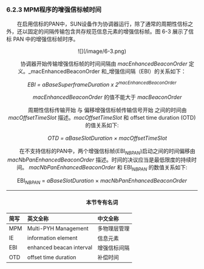 ### 6.2.3 MPM程序的增强信标帧时间

　　在启用信标的PAN中，SUN设备作为协调器运行，除了通常的周期性信标之外，还以固定的间隔传输包含共存规范信息元素的增强信标帧。图 6-3 展示了信标 PAN 中的增强信标帧时序。

<div align=center>![](/image/6-3.png)

　　协调器开始传输增强信标帧的时间间隔由 _macEnhancedBeaconOrder_ 定义。_macEnhancedBeaconOrder 和_增强信间隔（EBI）的关系如下：

_EBI = aBaseSuperframeDuration x 2<sup>macEnhancedBeaconOrder</sup>_

　　_macEnhancedBeaconOrder_ 的值不能大于 _macBeaconOrder_

　　周期性信标传输开始 与 偏移增强信标帧传输信号开始 之间的时间由 _macOffsetTimeSlot_ 描述。_macOffsetTimeSlot_ 和 offset time duration (OTD)的值关系如下:

　　_OTD = aBaseSlotDuration × macOffsetTimeSlot_

　　在不支持信标的PAN中，两个增强信标帧(EBI<sub>_NBPAN_</sub>)启动之间的时间偏移由  _macNbPanEnhancedBeaconOrder_ 描述。时间的决议应当是最低限度的持续时间。 _macNbPanEnhancedBeaconOrder_ 和 EBI<sub>_NBPAN_</sub> 的数值关系如下:
    
EBI<sub>_NBPAN_</sub> = _aBaseSlotDuration_ × _macNbPanEnhancedBeaconOrder_

---

#### 本节专有名词

| 简写 | 英文全称 | 中文全称 |
| :--- | :--- | :--- |
| MPM | Multi-PYH Management | 多物理层管理 |
| IE | information element | 信息元素 |
| EBI | enhanced beacan interval | 增强信标间隔  |
| OTD | offset time duration    | 补偿时间



